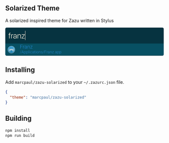 ## Solarized Theme

A solarized inspired theme for Zazu written in Stylus

![Screenshot](./images/zazu-solarized.png)

## Installing

Add `marcpaul/zazu-solarized` to your `~/.zazurc.json` file.

```json
{
  "theme": "marcpaul/zazu-solarized"
}
```

## Building

```
npm install
npm run build
```
